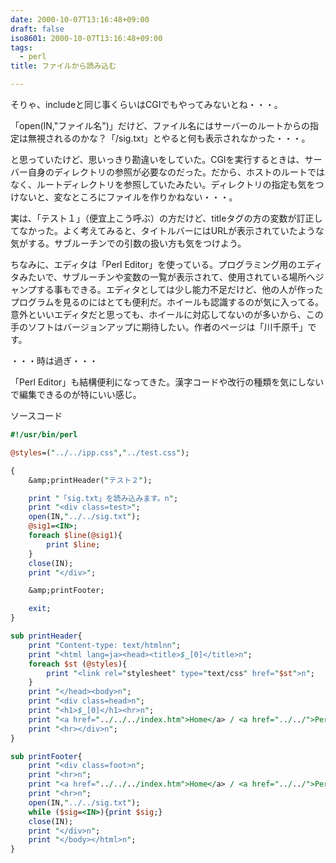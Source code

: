 ```yaml
---
date: 2000-10-07T13:16:48+09:00
draft: false
iso8601: 2000-10-07T13:16:48+09:00
tags:
  - perl
title: ファイルから読み込む

---
```


そりゃ、includeと同じ事くらいはCGIでもやってみないとね・・・。

「open(IN,"ファイル名")」だけど、ファイル名にはサーバーのルートからの指定は無視されるのかな？「/sig.txt」とやると何も表示されなかった・・・。

と思っていたけど、思いっきり勘違いをしていた。CGIを実行するときは、サーバー自身のディレクトリの参照が必要なのだった。だから、ホストのルートではなく、ルートディレクトリを参照していたみたい。ディレクトリの指定も気をつけないと、変なところにファイルを作りかねない・・・。

実は、「テスト１」（便宜上こう呼ぶ）の方だけど、titleタグの方の変数が訂正してなかった。よく考えてみると、タイトルバーにはURLが表示されていたような気がする。サブルーチンでの引数の扱い方も気をつけよう。

ちなみに、エディタは「Perl Editor」を使っている。プログラミング用のエディタみたいで、サブルーチンや変数の一覧が表示されて、使用されている場所へジャンプする事もできる。エディタとしては少し能力不足だけど、他の人が作ったプログラムを見るのにはとても便利だ。ホイールも認識するのが気に入ってる。意外といいエディタだと思っても、ホイールに対応してないのが多いから、この手のソフトはバージョンアップに期待したい。作者のページは「川千原千」です。

・・・時は過ぎ・・・

「Perl Editor」も結構便利になってきた。漢字コードや改行の種類を気にしないで編集できるのが特にいい感じ。

ソースコード

```perl
#!/usr/bin/perl

@styles=("../../ipp.css","../test.css");

{
    &amp;printHeader("テスト２");

    print "「sig.txt」を読み込みます。n";
    print "<div class=test>";
    open(IN,"../../sig.txt");
    @sig1=<IN>;
    foreach $line(@sig1){
        print $line;
    }
    close(IN);
    print "</div>";

    &amp;printFooter;

    exit;
}

sub printHeader{
    print "Content-type: text/htmlnn";
    print "<html lang=ja><head><title>$_[0]</title>n";
    foreach $st (@styles){
        print "<link rel="stylesheet" type="text/css" href="$st">n";
    }
    print "</head><body>n";
    print "<div class=head>n";
    print "<h1>$_[0]</h1><hr>n";
    print "<a href="../../../index.htm">Home</a> / <a href="../../">Perl</a> / <a href="../">TestCGI Index</a>n";
    print "<hr></div>n";
}

sub printFooter{
    print "<div class=foot>n";
    print "<hr>n";
    print "<a href="../../../index.htm">Home</a> / <a href="../../">Perl</a> / <a href="../">TestCGI Index</a>n";
    print "<hr>n";
    open(IN,"../../sig.txt");
    while ($sig=<IN>){print $sig;}
    close(IN);
    print "</div>n";
    print "</body></html>n";
}
```
